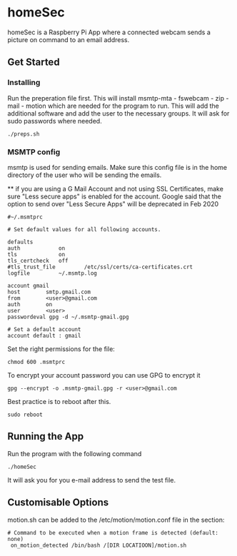 # homeSec

homeSec is a Raspberry Pi App where a connected webcam sends a picture on command to an email address.

## Get Started
### Installing

Run the preperation file first. This will install msmtp-mta - fswebcam - zip - mail - motion which are needed for the program to run. 
This will add the additional software and add the user to the necessary groups. It will ask for sudo passwords where needed.

```
./preps.sh
```

### MSMTP config

msmtp is used for sending emails. Make sure this config file is in the home directory of the user who will be sending the emails.

** if you are using a G Mail Account and not using SSL Certificates, make sure "Less secure apps" is enabled for the account. Google said that the option to send over "Less Secure Apps" will be deprecated in Feb 2020


```
#~/.msmtprc

# Set default values for all following accounts.

defaults
auth            on
tls             on
tls_certcheck   off
#tls_trust_file         /etc/ssl/certs/ca-certificates.crt
logfile         ~/.msmtp.log

account gmail
host 		smtp.gmail.com
from 		<user>@gmail.com
auth 		on
user 		<user>
passwordeval gpg -d ~/.msmtp-gmail.gpg

# Set a default account
account default : gmail

```

Set the right permissions for the file:

```
chmod 600 .msmtprc
```

To encrypt your account password you can use GPG to encrypt it 

```
gpg --encrypt -o .msmtp-gmail.gpg -r <user>@gmail.com
```

Best practice is to reboot after this.

```
sudo reboot
```

## Running the App

Run the program with the following command

```
./homeSec
```
It will ask you for you e-mail address to send the test file.

## Customisable Options

motion.sh can be added to the /etc/motion/motion.conf file in the section:

```
# Command to be executed when a motion frame is detected (default: none)
 on_motion_detected /bin/bash /[DIR LOCATIOON]/motion.sh
```
